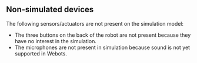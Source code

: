 ## Non-simulated devices

The following sensors/actuators are not present on the simulation model:

- The three buttons on the back of the robot are not present because they have no
interest in the simulation.
- The microphones are not present in simulation because sound is not yet supported
in Webots.

